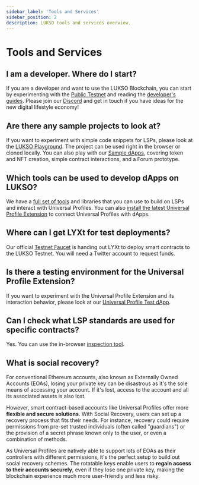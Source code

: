 ```yaml
---
sidebar_label: 'Tools and Services'
sidebar_position: 2
description: LUKSO tools and services overview.
---
```


# Tools and Services

## I am a developer. Where do I start?

If you are a developer and want to use the LUKSO Blockchain, you can start by experimenting with the [Public Testnet](../../networks/testnet/parameters.md) and reading the [developer's guides](../../learn/expert-guides/universal-profile/create-profile.md). Please join our [Discord](https://discord.gg/lukso) and get in touch if you have ideas for the new digital lifestyle economy!

## Are there any sample projects to look at?

If you want to experiment with simple code snippets for LSPs, please look at the [LUKSO Playground](https://up-test-dapp.lukso.tech). The project can be used right in the browser or cloned locally. You can also play with our [Sample dApps](https://examples.lukso.tech), covering token and NFT creation, simple contract interactions, and a Forum prototype.

## Which tools can be used to develop dApps on LUKSO?

We have a [full set of tools](../../tools/getting-started/) and libraries that you can use to build on LSPs and interact with Universal Profiles. You can also [install the latest Universal Profile Extension](/install-up-browser-extension) to connect Universal Profiles with dApps.

## Where can I get LYXt for test deployments?

Our official [Testnet Faucet](https://faucet.testnet.lukso.network) is handing out LYXt to deploy smart contracts to the LUKSO Testnet. You will need a Twitter account to request funds.

## Is there a testing environment for the Universal Profile Extension?

If you want to experiment with the Universal Profile Extension and its interaction behavior, please look at our [Universal Profile Test dApp](https://up-test-dapp.lukso.tech).

## Can I check what LSP standards are used for specific contracts?

Yes. You can use the in-browser [inspection tool](https://erc725-inspect.lukso.tech/).

## What is social recovery?

For conventional Ethereum accounts, also known as Externally Owned Accounts (EOAs), losing your private key can be disastrous as it's the sole means of accessing your account. If it's lost, access to the account and all its associated assets is also lost.

However, smart contract-based accounts like Universal Profiles offer more **flexible and secure solutions**. With Social Recovery, users can set up a recovery process that fits their needs. For instance, recovery could require permissions from pre-set trusted individuals (often called "guardians") or the provision of a secret phrase known only to the user, or even a combination of methods.

As Universal Profiles are natively able to support lots of EOAs as their controllers with different permissions, it's the perfect setup to build out social recovery schemes. The rotatable keys enable users to **regain access to their accounts securely**, even if they lose one private key, making the blockchain experience much more user-friendly and less risky.
